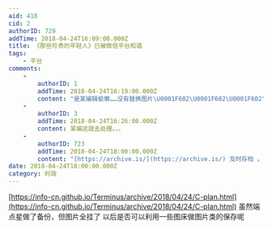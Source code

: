 ```yaml
---
aid: 418
cid: 2
authorID: 729
addTime: 2018-04-24T16:09:00.000Z
title: 《那些珍贵的年轻人》已被微信平台和谐
tags:
    - 平台
comments:
    -
        authorID: 1
        addTime: 2018-04-24T16:19:00.000Z
        content: "是某编辑偷懒……没有替换图片\U0001F602\U0001F602\U0001F602"
    -
        authorID: 3
        addTime: 2018-04-24T16:26:00.000Z
        content: 某编这就去处理。。。
    -
        authorID: 723
        addTime: 2018-04-24T18:00:00.000Z
        content: "[https://archive.is/](https://archive.is/) 及时存档 。大天朝互联网真累人\U0001F629"
date: 2018-04-24T18:00:00.000Z
category: 时政
---
```


[https://info-cn.github.io/Terminus/archive/2018/04/24/C-plan.html](https://info-cn.github.io/Terminus/archive/2018/04/24/C-plan.html) 虽然端点星做了备份，但图片全挂了 以后是否可以利用一些图床做图片类的保存呢
